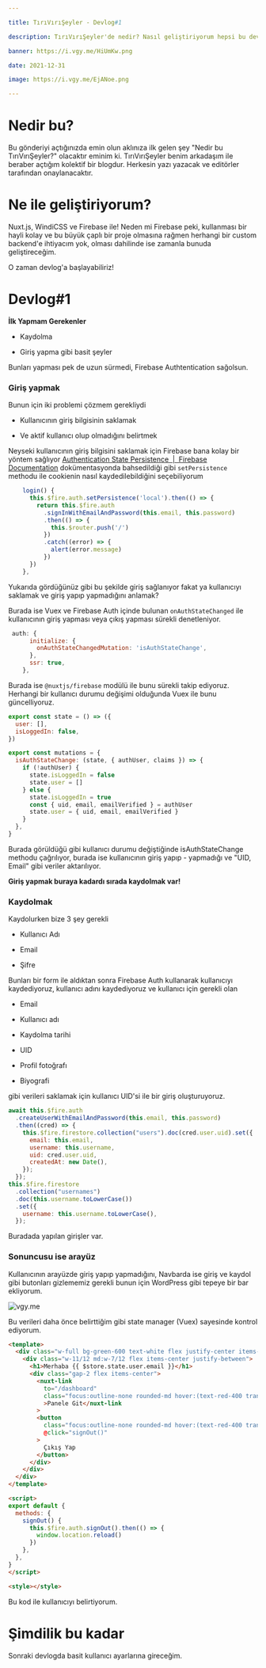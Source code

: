 ```yaml
---

title: TırıVırıŞeyler - Devlog#1

description: TırıVırıŞeyler'de nedir? Nasıl geliştiriyorum hepsi bu devlogda!

banner: https://i.vgy.me/HiUmKw.png

date: 2021-12-31

image: https://i.vgy.me/EjANoe.png

---
```




# Nedir bu?

Bu gönderiyi açtığınızda emin olun aklınıza ilk gelen şey "Nedir bu TırıVırıŞeyler?" olacaktır eminim ki. TırıVırıŞeyler benim arkadaşım ile beraber açtığım kolektif bir blogdur. Herkesin yazı yazacak ve editörler tarafından onaylanacaktır.

# Ne ile geliştiriyorum?

Nuxt.js, WindiCSS ve Firebase ile! Neden mi Firebase peki, kullanması bir hayli kolay ve bu büyük çaplı bir proje olmasına rağmen herhangi bir custom backend'e ihtiyacım yok, olması dahilinde ise zamanla bunuda geliştireceğim.



O zaman devlog'a başlayabiliriz!

# Devlog#1

**İlk Yapmam Gerekenler**

- Kaydolma

- Giriş yapma gibi basit şeyler

Bunları yapması pek de uzun sürmedi, Firebase Authtentication sağolsun.



### Giriş yapmak

Bunun için iki problemi çözmem gerekliydi

- Kullanıcının giriş bilgisinin saklamak

- Ve aktif kullanıcı olup olmadığını belirtmek



Neyseki kullanıcının giriş bilgisini saklamak için Firebase bana kolay bir yöntem sağlıyor [Authentication State Persistence &nbsp;|&nbsp; Firebase Documentation](https://firebase.google.com/docs/auth/web/auth-state-persistence) dokümentasyonda bahsedildiği gibi `setPersistence` methodu ile cookienin nasıl kaydedilebildiğini seçebiliyorum

```js [login.vue]
    login() {
      this.$fire.auth.setPersistence('local').then(() => {
        return this.$fire.auth
          .signInWithEmailAndPassword(this.email, this.password)
          .then(() => {
            this.$router.push('/')
          })
          .catch((error) => {
            alert(error.message)
          })
      })
    },
```

Yukarıda gördüğünüz gibi bu şekilde giriş sağlanıyor fakat ya kullanıcıyı saklamak ve giriş yapıp yapmadığını anlamak?

Burada ise Vuex ve Firebase Auth içinde bulunan `onAuthStateChanged` ile kullanıcının giriş yapması veya çıkış yapması sürekli denetleniyor.

```js [config/firebase.js]
 auth: {
      initialize: {
        onAuthStateChangedMutation: 'isAuthStateChange',
      },
      ssr: true,
    },
```

Burada ise `@nuxtjs/firebase` modülü ile bunu sürekli takip ediyoruz. Herhangi bir kullanıcı durumu değişimi olduğunda Vuex ile bunu güncelliyoruz.

```js [store/index.js]
export const state = () => ({
  user: [],
  isLoggedIn: false,
})

export const mutations = {
  isAuthStateChange: (state, { authUser, claims }) => {
    if (!authUser) {
      state.isLoggedIn = false
      state.user = []
    } else {
      state.isLoggedIn = true
      const { uid, email, emailVerified } = authUser
      state.user = { uid, email, emailVerified }
    }
  },
}
```

Burada görüldüğü gibi kullanıcı durumu değiştiğinde isAuthStateChange methodu çağrılıyor, burada ise kullanıcının giriş yapıp - yapmadığı ve "UID, Email" gibi veriler aktarılıyor.

**Giriş yapmak buraya kadardı sırada kaydolmak var!**

### Kaydolmak

Kaydolurken bize 3 şey gerekli

- Kullanıcı Adı

- Email

- Şifre

Bunları bir form ile aldıktan sonra Firebase Auth kullanarak kullanıcıyı kaydediyoruz, kullanıcı adını kaydediyoruz ve kullanıcı için gerekli olan

- Email

- Kullanıcı adı

- Kaydolma tarihi

- UID

- Profil fotoğrafı

- Biyografi

gibi verileri saklamak için kullanıcı UID'si ile bir giriş oluşturuyoruz. 

```js [register.vue]
await this.$fire.auth
  .createUserWithEmailAndPassword(this.email, this.password)
  .then((cred) => {
    this.$fire.firestore.collection("users").doc(cred.user.uid).set({
      email: this.email,
      username: this.username,
      uid: cred.user.uid,
      createdAt: new Date(),
    });
  });
this.$fire.firestore
  .collection("usernames")
  .doc(this.username.toLowerCase())
  .set({
    username: this.username.toLowerCase(),
  });


```

Buradada yapılan girişler var.

### Sonuncusu ise arayüz

Kullanıcının arayüzde giriş yapıp yapmadığını, Navbarda ise giriş ve kaydol gibi butonları gizlememiz gerekli bunun için WordPress gibi tepeye bir bar ekliyorum.

![vgy.me](https://i.vgy.me/r3aszP.png)

Bu verileri daha önce belirttiğim gibi state manager (Vuex) sayesinde kontrol ediyorum.

```html [components/UserBar.vue]
<template>
  <div class="w-full bg-green-600 text-white flex justify-center items-center p-1">
    <div class="w-11/12 md:w-7/12 flex items-center justify-between">
      <h1>Merhaba {{ $store.state.user.email }}</h1>
      <div class="gap-2 flex items-center">
        <nuxt-link
          to="/dashboard"
          class="focus:outline-none rounded-md hover:(text-red-400 transition-ease duration-300) font-bold px-2 py-1"
          >Panele Git</nuxt-link
        >
        <button
          class="focus:outline-none rounded-md hover:(text-red-400 transition-ease duration-300) font-bold px-2 py-1"
          @click="signOut()"
        >
          Çıkış Yap
        </button>
      </div>
    </div>
  </div>
</template>

<script>
export default {
  methods: {
    signOut() {
      this.$fire.auth.signOut().then(() => {
        window.location.reload()
      })
    },
  },
}
</script>

<style></style>
```

Bu kod ile kullanıcıyı belirtiyorum.



# Şimdilik bu kadar

Sonraki devlogda basit kullanıcı ayarlarına gireceğim.
